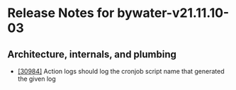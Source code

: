 
# Release Notes for bywater-v21.11.10-03

## Architecture, internals, and plumbing

- [[30984]](http://bugs.koha-community.org/bugzilla3/show_bug.cgi?id=30984) Action logs should log the cronjob script name that generated the given log


